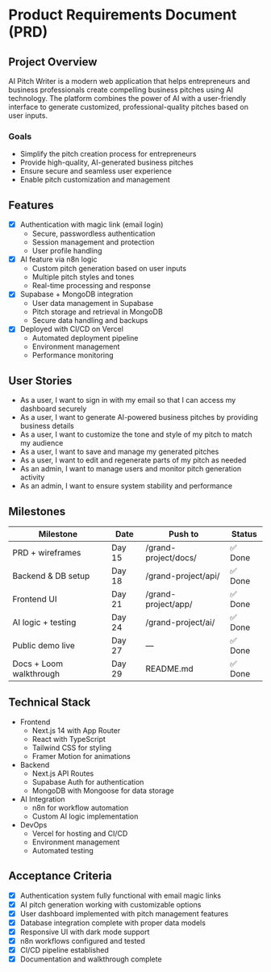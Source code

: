 # Product Requirements Document (PRD)

## Project Overview

AI Pitch Writer is a modern web application that helps entrepreneurs and business professionals create compelling business pitches using AI technology. The platform combines the power of AI with a user-friendly interface to generate customized, professional-quality pitches based on user inputs.

### Goals
- Simplify the pitch creation process for entrepreneurs
- Provide high-quality, AI-generated business pitches
- Ensure secure and seamless user experience
- Enable pitch customization and management

## Features
- [x] Authentication with magic link (email login)
  - Secure, passwordless authentication
  - Session management and protection
  - User profile handling
- [x] AI feature via n8n logic
  - Custom pitch generation based on user inputs
  - Multiple pitch styles and tones
  - Real-time processing and response
- [x] Supabase + MongoDB integration
  - User data management in Supabase
  - Pitch storage and retrieval in MongoDB
  - Secure data handling and backups
- [x] Deployed with CI/CD on Vercel
  - Automated deployment pipeline
  - Environment management
  - Performance monitoring

## User Stories
- As a user, I want to sign in with my email so that I can access my dashboard securely
- As a user, I want to generate AI-powered business pitches by providing business details
- As a user, I want to customize the tone and style of my pitch to match my audience
- As a user, I want to save and manage my generated pitches
- As a user, I want to edit and regenerate parts of my pitch as needed
- As an admin, I want to manage users and monitor pitch generation activity
- As an admin, I want to ensure system stability and performance

## Milestones
| Milestone                | Date   | Push to                   | Status |
|--------------------------|--------|---------------------------|---------|
| PRD + wireframes         | Day 15 | /grand-project/docs/      | ✅ Done |
| Backend & DB setup       | Day 18 | /grand-project/api/       | ✅ Done |
| Frontend UI             | Day 21 | /grand-project/app/       | ✅ Done |
| AI logic + testing      | Day 24 | /grand-project/ai/        | ✅ Done |
| Public demo live        | Day 27 | —                         | ✅ Done |
| Docs + Loom walkthrough | Day 29 | README.md                 | ✅ Done |

## Technical Stack
- Frontend
  - Next.js 14 with App Router
  - React with TypeScript
  - Tailwind CSS for styling
  - Framer Motion for animations
- Backend
  - Next.js API Routes
  - Supabase Auth for authentication
  - MongoDB with Mongoose for data storage
- AI Integration
  - n8n for workflow automation
  - Custom AI logic implementation
- DevOps
  - Vercel for hosting and CI/CD
  - Environment management
  - Automated testing

## Acceptance Criteria
- [x] Authentication system fully functional with email magic links
- [x] AI pitch generation working with customizable options
- [x] User dashboard implemented with pitch management features
- [x] Database integration complete with proper data models
- [x] Responsive UI with dark mode support
- [x] n8n workflows configured and tested
- [x] CI/CD pipeline established
- [x] Documentation and walkthrough complete 